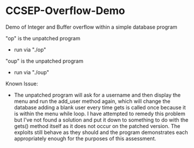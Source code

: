 # CCSEP-Overflow-Demo
Demo of Integer and Buffer overflow within a simple database program

"op" is the unpatched program
- run via "./op"

"oup" is the unpatched program
- run via "./oup"

Known Issue:
- The unpatched program will ask for a username and then display the menu and run the add_user method again, which will change the database adding a blank user every time gets is called once because it is within the menu while loop. I have attempted to remedy this problem but I've not found a solution and put it down to something to do with the gets() method itself as it does not occur on the patched version. The exploits still behave as they should and the program demonstrates each appropriately enough for the purposes of this assessment.
